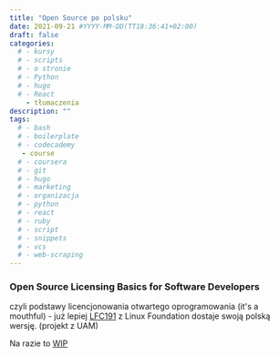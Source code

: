 ```yaml
---
title: "Open Source po polsku"
date: 2021-09-21 #YYYY-MM-DD(TT18:36:41+02:00)
draft: false
categories:
  # - kursy
  # - scripts
  # - o stronie
  # - Python
  # - hugo
  # - React
    - tłumaczenia
description: ""
tags:
  # - bash
  # - boilerplate
  # - codecademy
   - course
  # - coursera
  # - git
  # - hugo
  # - marketing
  # - organizacja
  # - python
  # - react
  # - ruby
  # - script
  # - snippets
  # - vcs
  # - web-scraping
---
```


### Open Source Licensing Basics for Software Developers 
czyli podstawy licencjonowania otwartego oprogramowania (it's a mouthful) - już lepiej [LFC191](https://training.linuxfoundation.org/training/open-source-licensing-basics-for-software-developers/) z Linux Foundation dostaje swoją polską wersję. (projekt z UAM)


Na razie to [WIP](https://github.com/krzysiekwie/lfc191-pl)


